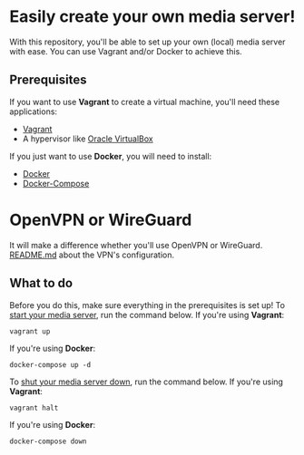 # Easily create your own media server!
With this repository, you'll be able to set up your own (local) media server with ease.
You can use Vagrant and/or Docker to achieve this.

## Prerequisites
If you want to use **Vagrant** to create a virtual machine, you'll need these applications:
 - [Vagrant](https://www.vagrantup.com)
 - A hypervisor like [Oracle VirtualBox](https://www.virtualbox.org/)

If you just want to use **Docker**, you will need to install:

 - [Docker](https://docs.docker.com/get-docker/)
 - [Docker-Compose](https://docs.docker.com/compose/install/)

# OpenVPN or WireGuard
It will make a difference whether you'll use OpenVPN or WireGuard.
[README.md](https://github.com/ynnckvdv/YourMediaServer/tree/main/configs/configVPN) about the VPN's configuration.

## What to do
Before you do this, make sure everything in the prerequisites is set up!
To <ins>start your media server</ins>, run the command below.
If you're using **Vagrant**:
```
vagrant up
```
If you're using **Docker**:
```
docker-compose up -d
```
To <ins>shut your media server down</ins>, run the command below.
If you're using **Vagrant**:
```
vagrant halt
```
If you're using **Docker**:
```
docker-compose down
```
